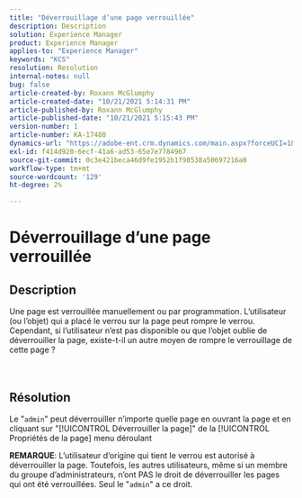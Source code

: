 ```yaml
---
title: "Déverrouillage d’une page verrouillée"
description: Description
solution: Experience Manager
product: Experience Manager
applies-to: "Experience Manager"
keywords: "KCS"
resolution: Resolution
internal-notes: null
bug: false
article-created-by: Roxann McGlumphy
article-created-date: "10/21/2021 5:14:31 PM"
article-published-by: Roxann McGlumphy
article-published-date: "10/21/2021 5:15:43 PM"
version-number: 1
article-number: KA-17480
dynamics-url: "https://adobe-ent.crm.dynamics.com/main.aspx?forceUCI=1&pagetype=entityrecord&etn=knowledgearticle&id=d0c55c59-9232-ec11-b6e5-000d3a5ba97a"
exl-id: f414d920-6ecf-41a6-ad53-65e7e7784967
source-git-commit: 0c3e421beca46d9fe1952b1f98538a50697216a0
workflow-type: tm+mt
source-wordcount: '129'
ht-degree: 2%

---
```


# Déverrouillage d’une page verrouillée

## Description

Une page est verrouillée manuellement ou par programmation. L’utilisateur (ou l’objet) qui a placé le verrou sur la page peut rompre le verrou. Cependant, si l’utilisateur n’est pas disponible ou que l’objet oublie de déverrouiller la page, existe-t-il un autre moyen de rompre le verrouillage de cette page ?<br><br><br>

## Résolution


Le &quot;`admin`&quot; peut déverrouiller n’importe quelle page en ouvrant la page et en cliquant sur &quot;[!UICONTROL Déverrouiller la page]&quot; de la [!UICONTROL Propriétés de la page] menu déroulant

<b>REMARQUE</b>: L’utilisateur d’origine qui tient le verrou est autorisé à déverrouiller la page. Toutefois, les autres utilisateurs, même si un membre du groupe d’administrateurs, n’ont PAS le droit de déverrouiller les pages qui ont été verrouillées. Seul le &quot;`admin`&quot; a ce droit.
